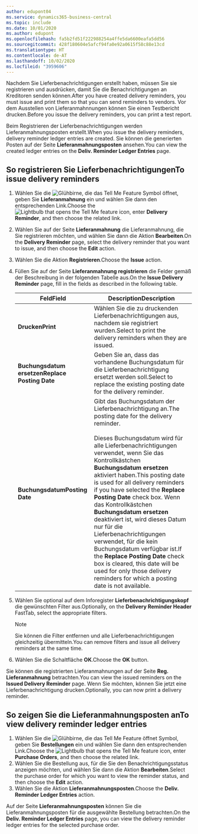 ```yaml
---
author: edupont04
ms.service: dynamics365-business-central
ms.topic: include
ms.date: 10/01/2020
ms.author: edupont
ms.openlocfilehash: fa5b2fd51f222988254a4ffe5da6600eafa5dd56
ms.sourcegitcommit: 428f180604e5afcf94fa0e92a0615f58c88e13cd
ms.translationtype: HT
ms.contentlocale: de-AT
ms.lasthandoff: 10/02/2020
ms.locfileid: "3959606"
---
```

<span data-ttu-id="26529-101">Nachdem Sie Lieferbenachrichtigungen erstellt haben, müssen Sie sie registrieren und ausdrücken, damit Sie die Benachrichtigungen an Kreditoren senden können.</span><span class="sxs-lookup"><span data-stu-id="26529-101">After you have created delivery reminders, you must issue and print them so that you can send reminders to vendors.</span></span> <span data-ttu-id="26529-102">Vor dem Ausstellen von Lieferanmahnnungen können Sie einen Testbericht drucken.</span><span class="sxs-lookup"><span data-stu-id="26529-102">Before you issue the delivery reminders, you can print a test report.</span></span>  

<span data-ttu-id="26529-103">Beim Registrieren der Lieferbenachrichtigungen werden Lieferanmahnungsposten erstellt.</span><span class="sxs-lookup"><span data-stu-id="26529-103">When you issue the delivery reminders, delivery reminder ledger entries are created.</span></span> <span data-ttu-id="26529-104">Sie können die generierten Posten auf der Seite **Lieferanmahnungsposten** ansehen.</span><span class="sxs-lookup"><span data-stu-id="26529-104">You can view the created ledger entries on the **Deliv. Reminder Ledger Entries** page.</span></span>  

## <a name="to-issue-delivery-reminders"></a><span data-ttu-id="26529-105">So registrieren Sie Lieferbenachrichtigungen</span><span class="sxs-lookup"><span data-stu-id="26529-105">To issue delivery reminders</span></span>  

1. <span data-ttu-id="26529-106">Wählen Sie die ![Glühbirne, die das Tell Me Feature](../../../media/ui-search/search_small.png "Tell me-Funktion") Symbol öffnet, geben Sie **Lieferanmahnung** ein und wählen Sie dann den entsprechenden Link.</span><span class="sxs-lookup"><span data-stu-id="26529-106">Choose the ![Lightbulb that opens the Tell Me feature](../../../media/ui-search/search_small.png "Tell me what you want to do") icon, enter **Delivery Reminder**, and then choose the related link.</span></span>  
2. <span data-ttu-id="26529-107">Wählen Sie auf der Seite **Lieferanmahnung** die Lieferanmahnung, die Sie registrieren möchten, und wählen Sie dann die Aktion **Bearbeiten**.</span><span class="sxs-lookup"><span data-stu-id="26529-107">On the **Delivery Reminder** page, select the delivery reminder that you want to issue, and then choose the **Edit** action.</span></span>  
3. <span data-ttu-id="26529-108">Wählen Sie die Aktion **Registrieren**.</span><span class="sxs-lookup"><span data-stu-id="26529-108">Choose the **Issue** action.</span></span>  
4. <span data-ttu-id="26529-109">Füllen Sie auf der Seite **Lieferanmahnung registrieren** die Felder gemäß der Beschreibung in der folgenden Tabelle aus.</span><span class="sxs-lookup"><span data-stu-id="26529-109">On the **Issue Delivery Reminder** page, fill in the fields as described in the following table.</span></span>  

    |<span data-ttu-id="26529-110">Feld</span><span class="sxs-lookup"><span data-stu-id="26529-110">Field</span></span>|<span data-ttu-id="26529-111">Description</span><span class="sxs-lookup"><span data-stu-id="26529-111">Description</span></span>|  
    |---------------------------------|---------------------------------------|  
    |<span data-ttu-id="26529-112">**Drucken**</span><span class="sxs-lookup"><span data-stu-id="26529-112">**Print**</span></span>|<span data-ttu-id="26529-113">Wählen Sie die zu druckenden Lieferbenachrichtigungen aus, nachdem sie registriert wurden.</span><span class="sxs-lookup"><span data-stu-id="26529-113">Select to print the delivery reminders when they are issued.</span></span>|  
    |<span data-ttu-id="26529-114">**Buchungsdatum ersetzen**</span><span class="sxs-lookup"><span data-stu-id="26529-114">**Replace Posting Date**</span></span>|<span data-ttu-id="26529-115">Geben Sie an, dass das vorhandene Buchungsdatum für die Lieferbenachrichtigung ersetzt werden soll.</span><span class="sxs-lookup"><span data-stu-id="26529-115">Select to replace the existing posting date for the delivery reminder.</span></span>|  
    |<span data-ttu-id="26529-116">**Buchungsdatum**</span><span class="sxs-lookup"><span data-stu-id="26529-116">**Posting Date**</span></span>|<span data-ttu-id="26529-117">Gibt das Buchungsdatum der Lieferbenachrichtigung an.</span><span class="sxs-lookup"><span data-stu-id="26529-117">The posting date for the delivery reminder.</span></span><br /><br /> <span data-ttu-id="26529-118">Dieses Buchungsdatum wird für alle Lieferbenachrichtigungen verwendet, wenn Sie das Kontrollkästchen **Buchungsdatum ersetzen** aktiviert haben.</span><span class="sxs-lookup"><span data-stu-id="26529-118">This posting date is used for all delivery reminders if you have selected the **Replace Posting Date** check box.</span></span> <span data-ttu-id="26529-119">Wenn das Kontrollkästchen **Buchungsdatum ersetzen** deaktiviert ist, wird dieses Datum nur für die Lieferbenachrichtigungen verwendet, für die kein Buchungsdatum verfügbar ist.</span><span class="sxs-lookup"><span data-stu-id="26529-119">If the **Replace Posting Date** check box is cleared, this date will be used for only those delivery reminders for which a posting date is not available.</span></span>|  

5. <span data-ttu-id="26529-120">Wählen Sie optional auf dem Inforegister **Lieferbenachrichtigungskopf** die gewünschten Filter aus.</span><span class="sxs-lookup"><span data-stu-id="26529-120">Optionally, on the **Delivery Reminder Header** FastTab, select the appropriate filters.</span></span>  

    > [!NOTE]  
    >  <span data-ttu-id="26529-121">Sie können die Filter entfernen und alle Lieferbenachrichtigungen gleichzeitig übermitteln.</span><span class="sxs-lookup"><span data-stu-id="26529-121">You can remove filters and issue all delivery reminders at the same time.</span></span>  

6. <span data-ttu-id="26529-122">Wählen Sie die Schaltfläche **OK**.</span><span class="sxs-lookup"><span data-stu-id="26529-122">Choose the **OK** button.</span></span>  

<span data-ttu-id="26529-123">Sie können die registrierten Lieferanmahnungen auf der Seite **Reg. Lieferanmahnung** betrachten.</span><span class="sxs-lookup"><span data-stu-id="26529-123">You can view the issued reminders on the **Issued Delivery Reminder** page.</span></span> <span data-ttu-id="26529-124">Wenn Sie möchten, können Sie jetzt eine Lieferbenachrichtigung drucken.</span><span class="sxs-lookup"><span data-stu-id="26529-124">Optionally, you can now print a delivery reminder.</span></span>  

## <a name="to-view-delivery-reminder-ledger-entries"></a><span data-ttu-id="26529-125">So zeigen Sie die Lieferanmahnungsposten an</span><span class="sxs-lookup"><span data-stu-id="26529-125">To view delivery reminder ledger entries</span></span>  

1. <span data-ttu-id="26529-126">Wählen Sie die ![Glühbirne, die das Tell Me Feature öffnet](../../../media/ui-search/search_small.png "Tell me-Funktion") Symbol, geben Sie **Bestellungen** ein und wählen Sie dann den entsprechenden Link.</span><span class="sxs-lookup"><span data-stu-id="26529-126">Choose the ![Lightbulb that opens the Tell Me feature](../../../media/ui-search/search_small.png "Tell me what you want to do") icon, enter **Purchase Orders**, and then choose the related link.</span></span>  
2. <span data-ttu-id="26529-127">Wählen Sie die Bestellung aus, für die Sie den Benachrichtigungsstatus anzeigen möchten, und wählen Sie dann die Aktion **Bearbeiten**.</span><span class="sxs-lookup"><span data-stu-id="26529-127">Select the purchase order for which you want to view the reminder status, and then choose the **Edit** action.</span></span>  
3. <span data-ttu-id="26529-128">Wählen Sie die Aktion **Lieferanmahnungsposten**.</span><span class="sxs-lookup"><span data-stu-id="26529-128">Choose the **Deliv. Reminder Ledger Entries** action.</span></span>  

<span data-ttu-id="26529-129">Auf der Seite **Lieferanmahnungsposten** können Sie die Lieferanmahnungsposten für die ausgewählte Bestellung betrachten.</span><span class="sxs-lookup"><span data-stu-id="26529-129">On the **Deliv. Reminder Ledger Entries** page, you can view the delivery reminder ledger entries for the selected purchase order.</span></span>  
